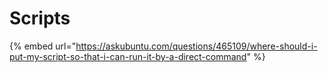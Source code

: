 # Scripts

{% embed url="https://askubuntu.com/questions/465109/where-should-i-put-my-script-so-that-i-can-run-it-by-a-direct-command" %}
